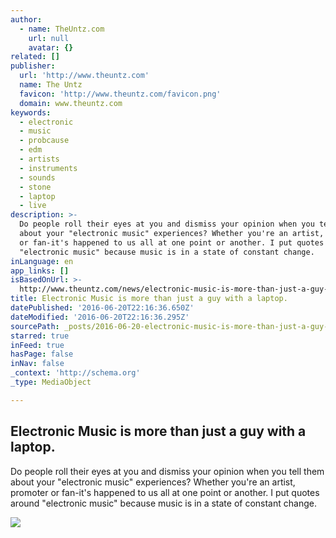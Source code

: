 ```yaml
---
author:
  - name: TheUntz.com
    url: null
    avatar: {}
related: []
publisher:
  url: 'http://www.theuntz.com'
  name: The Untz
  favicon: 'http://www.theuntz.com/favicon.png'
  domain: www.theuntz.com
keywords:
  - electronic
  - music
  - probcause
  - edm
  - artists
  - instruments
  - sounds
  - stone
  - laptop
  - live
description: >-
  Do people roll their eyes at you and dismiss your opinion when you tell them
  about your "electronic music" experiences? Whether you're an artist, promoter
  or fan-it's happened to us all at one point or another. I put quotes around
  "electronic music" because music is in a state of constant change.
inLanguage: en
app_links: []
isBasedOnUrl: >-
  http://www.theuntz.com/news/electronic-music-is-more-than-just-a-guy-with-a-laptop/
title: Electronic Music is more than just a guy with a laptop.
datePublished: '2016-06-20T22:16:36.650Z'
dateModified: '2016-06-20T22:16:36.295Z'
sourcePath: _posts/2016-06-20-electronic-music-is-more-than-just-a-guy-with-a-laptop.md
starred: true
inFeed: true
hasPage: false
inNav: false
_context: 'http://schema.org'
_type: MediaObject

---
```

<article style=""><h1>Electronic Music is more than just a guy with a laptop.</h1><p>Do people roll their eyes at you and dismiss your opinion when you tell them about your "electronic music" experiences? Whether you're an artist, promoter or fan-it's happened to us all at one point or another. I put quotes around "electronic music" because music is in a state of constant change.</p><img src="http://www.theuntz.com/img/upload/theuntzfestivalrd2web.jpg" /></article>